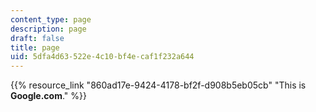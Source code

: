 ```yaml
---
content_type: page
description: page
draft: false
title: page
uid: 5dfa4d63-522e-4c10-bf4e-caf1f232a644
---
```

{{% resource_link "860ad17e-9424-4178-bf2f-d908b5eb05cb" "This is **Google.com**." %}}